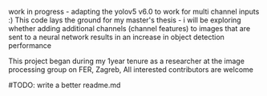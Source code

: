work in progress - adapting the yolov5 v6.0 to work for multi channel inputs :)
This code lays the ground for my master's thesis - i will be exploring whether adding additional channels (channel features) to images that are sent to a neural network results in an increase in object detection performance


This project began during my 1year tenure as a researcher at the image processing group on FER, Zagreb, All interested contributors are welcome

\#TODO: write a better readme.md
